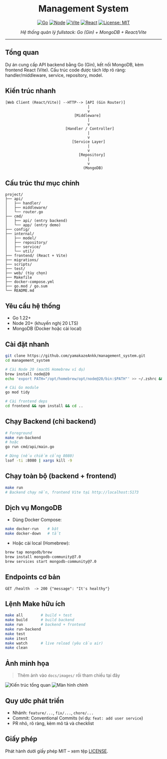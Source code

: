 <div align="center">

# Management System

[![Go](https://img.shields.io/badge/Go-1.22+-00ADD8?logo=go)](https://go.dev/)
[![Node](https://img.shields.io/badge/Node-20+-339933?logo=node.js)](https://nodejs.org/)
[![Vite](https://img.shields.io/badge/Vite-7.x-646CFF?logo=vite)](https://vitejs.dev/)
[![React](https://img.shields.io/badge/React-19-61DAFB?logo=react)](https://react.dev/)
[![License: MIT](https://img.shields.io/badge/License-MIT-yellow.svg)](./LICENSE)

<i>Hệ thống quản lý fullstack: Go (Gin) + MongoDB + React/Vite</i>

</div>

---

## Tổng quan
Dự án cung cấp API backend bằng Go (Gin), kết nối MongoDB, kèm frontend React (Vite). Cấu trúc code được tách lớp rõ ràng: handler/middleware, service, repository, model.

## Kiến trúc nhanh
```text
[Web Client (React/Vite)] --HTTP--> [API (Gin Router)]
                                     |
                                     v
                               [Middleware]
                                     |
                                     v
                           [Handler / Controller]
                                     |
                                     v
                              [Service Layer]
                                     |
                                     v
                                 [Repository]
                                     |
                                     v
                                   (MongoDB)
```

## Cấu trúc thư mục chính
```text
project/
├── api/
│   ├── handler/
│   ├── middleware/
│   └── router.go
├── cmd/
│   ├── api/ (entry backend)
│   └── app/ (entry demo)
├── config/
├── internal/
│   ├── model/
│   ├── repository/
│   ├── service/
│   └── util/
├── frontend/ (React + Vite)
├── migrations/
├── scripts/
├── test/
├── web/ (tùy chọn)
├── Makefile
├── docker-compose.yml
├── go.mod / go.sum
└── README.md
```

## Yêu cầu hệ thống
- Go 1.22+
- Node 20+ (khuyến nghị 20 LTS)
- MongoDB (Docker hoặc cài local)

## Cài đặt nhanh
```bash
git clone https://github.com/yamakazeAnkk/management_system.git
cd management_system

# Cài Node 20 (macOS Homebrew ví dụ)
brew install node@20
echo 'export PATH="/opt/homebrew/opt/node@20/bin:$PATH"' >> ~/.zshrc && exec zsh

# Cài Go module
go mod tidy

# Cài frontend deps
cd frontend && npm install && cd ..
```

## Chạy Backend (chỉ backend)
```bash
# Foreground
make run-backend
# hoặc
go run cmd/api/main.go

# Dừng (nếu chiếm cổng 8080)
lsof -ti :8080 | xargs kill -9
```

## Chạy toàn bộ (backend + frontend)
```bash
make run
# Backend chạy nền, frontend Vite tại http://localhost:5173
```

## Dịch vụ MongoDB
- Dùng Docker Compose:
```bash
make docker-run    # bật
make docker-down   # tắt
```
- Hoặc cài local (Homebrew):
```bash
brew tap mongodb/brew
brew install mongodb-community@7.0
brew services start mongodb-community@7.0
```

## Endpoints cơ bản
```http
GET /health  -> 200 {"message": "It's healthy"}
```

## Lệnh Make hữu ích
```bash
make all        # build + test
make build      # build backend
make run        # backend + frontend
make run-backend
make test
make itest
make watch      # live reload (yêu cầu air)
make clean
```

## Ảnh minh họa
> Thêm ảnh vào `docs/images/` rồi tham chiếu tại đây

![Kiến trúc tổng quan](docs/images/architecture.png)
![Màn hình chính](docs/images/screenshot-home.png)

## Quy ước phát triển
- Nhánh: `feature/...`, `fix/...`, `chore/...`
- Commit: Conventional Commits (ví dụ: `feat: add user service`)
- PR nhỏ, rõ ràng, kèm mô tả và checklist

## Giấy phép
Phát hành dưới giấy phép MIT – xem tệp [LICENSE](./LICENSE).
